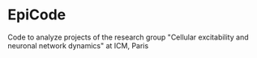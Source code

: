 # EpiCode
Code to analyze projects of the research group "Cellular excitability and neuronal network dynamics" at ICM, Paris
